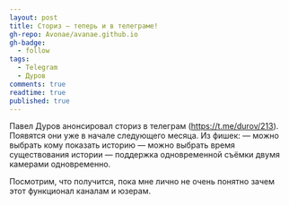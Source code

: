 ```yaml
---
layout: post
title: Сториз — теперь и в телеграме!
gh-repo: Avonae/avanae.github.io
gh-badge:
  - follow
tags:
  - Telegram
  - Дуров
comments: true
readtime: true
published: true
---
```


Павел Дуров анонсировал сториз в телеграм (https://t.me/durov/213). Появятся они уже в начале следующего месяца.
Из фишек:
— можно выбрать кому показать историю 
— можно выбрать время существования истории
— поддержка одновременной съёмки двумя камерами одновременно.

Посмотрим, что получится, пока мне лично не очень понятно зачем этот функционал каналам и юзерам.